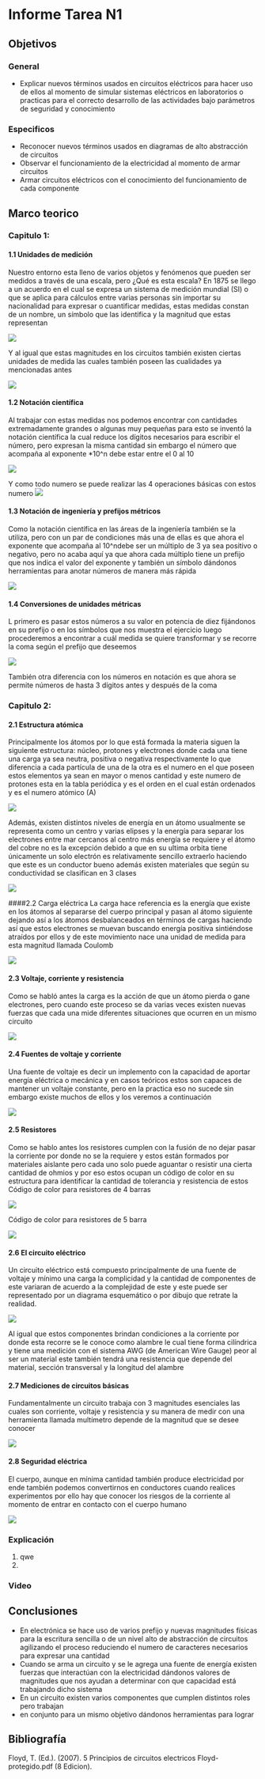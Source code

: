 # Informe Tarea N1
## Objetivos
### General
- Explicar nuevos términos usados en circuitos eléctricos para hacer uso de ellos al 
momento de simular sistemas eléctricos en laboratorios o practicas para el correcto 
desarrollo de las actividades bajo parámetros de seguridad y conocimiento
### Especificos
- Reconocer nuevos términos usados en diagramas de alto abstracción de circuitos
- Observar el funcionamiento de la electricidad al momento de armar circuitos
- Armar circuitos eléctricos con el conocimiento del funcionamiento de cada componente
## Marco teorico
### Capitulo 1:
#### 1.1 Unidades de medición
Nuestro entorno esta lleno de varios objetos y fenómenos que pueden ser medidos a través de 
una escala, pero ¿Qué es esta escala? En 1875 se llego a un acuerdo en el cual se expresa un 
sistema de medición mundial (SI) o que se aplica para cálculos entre varias personas sin 
importar su nacionalidad para expresar o cuantificar medidas, estas medidas constan de un 
nombre, un símbolo que las identifica y la magnitud que estas representan

![](https://github.com/Tom-Vily/Imagenes/blob/main/imagenes%20circuitos/1.1-1.PNG)

Y al igual que estas magnitudes en los circuitos también existen ciertas unidades de medida las 
cuales también poseen las cualidades ya mencionadas antes

![](https://github.com/Tom-Vily/Imagenes/blob/main/imagenes%20circuitos/1.1-2.PNG)
#### 1.2 Notación científica
Al trabajar con estas medidas nos podemos encontrar con cantidades extremadamente grandes o 
algunas muy pequeñas para esto se inventó la notación científica la cual reduce los dígitos 
necesarios para escribir el número, pero expresan la misma cantidad sin embargo el número que 
acompaña al exponente *10^n debe estar entre el 0 al 10

![](https://github.com/Tom-Vily/Imagenes/blob/main/imagenes%20circuitos/1.2-1.PNG)

Y como todo numero se puede realizar las 4 operaciones básicas con estos numero
![](https://github.com/Tom-Vily/Imagenes/blob/main/imagenes%20circuitos/1.2-2.PNG)

#### 1.3 Notación de ingeniería y prefijos métricos
Como la notación científica en las áreas de la ingeniería también se la utiliza, pero con un par de 
condiciones más una de ellas es que ahora el exponente que acompaña al 10^ndebe ser un 
múltiplo de 3 ya sea positivo o negativo, pero no acaba aquí ya que ahora cada múltiplo tiene un 
prefijo que nos indica el valor del exponente y también un símbolo dándonos herramientas para 
anotar números de manera más rápida

![](https://github.com/Tom-Vily/Imagenes/blob/main/imagenes%20circuitos/1.3.PNG)

#### 1.4 Conversiones de unidades métricas
L primero es pasar estos números a su valor en potencia de diez fijándonos en su prefijo o en 
los símbolos que nos muestra el ejercicio luego procederemos a encontrar a cuál medida se 
quiere transformar y se recorre la coma según el prefijo que deseemos

![](https://github.com/Tom-Vily/Imagenes/blob/main/imagenes%20circuitos/1.4.PNG)

También otra diferencia con los números en notación es que ahora se permite números de hasta
3 dígitos antes y después de la coma

### Capitulo 2:
#### 2.1 Estructura atómica
Principalmente los átomos por lo que está formada la materia siguen la siguiente estructura: 
núcleo, protones y electrones donde cada una tiene una carga ya sea neutra, positiva o negativa 
respectivamente lo que diferencia a cada partícula de una de la otra es el numero en el que 
poseen estos elementos ya sean en mayor o menos cantidad y este numero de protones esta en la 
tabla periódica y es el orden en el cual están ordenados y es el numero atómico (A)

![](https://github.com/Tom-Vily/Imagenes/blob/main/imagenes%20circuitos/2.1-1.PNG)

Además, existen distintos niveles de energía en un átomo usualmente se representa como un 
centro y varias elipses y la energía para separar los electrones entre mar cercanos al centro más 
energía se requiere y el átomo del cobre no es la excepción debido a que en su ultima orbita 
tiene únicamente un solo electrón es relativamente sencillo extraerlo haciendo que este es un 
conductor bueno además existen materiales que según su conductividad se clasifican en 3 clases

![](https://github.com/Tom-Vily/Imagenes/blob/main/imagenes%20circuitos/2.1-2.PNG)

####2.2 Carga eléctrica
La carga hace referencia es la energía que existe en los átomos al separarse del cuerpo principal 
y pasan al átomo siguiente dejando así a los átomos desbalanceados en términos de cargas 
haciendo así que estos electrones se muevan buscando energía positiva sintiéndose atraídos por 
ellos y de este movimiento nace una unidad de medida para esta magnitud llamada Coulomb

![](https://github.com/Tom-Vily/Imagenes/blob/main/imagenes%20circuitos/2.2.PNG)

#### 2.3 Voltaje, corriente y resistencia
Como se habló antes la carga es la acción de que un átomo pierda o gane electrones, pero 
cuando este proceso se da varias veces existen nuevas fuerzas que cada una mide diferentes 
situaciones que ocurren en un mismo circuito

![](https://github.com/Tom-Vily/Imagenes/blob/main/imagenes%20circuitos/2.3.PNG)

#### 2.4 Fuentes de voltaje y corriente
 Una fuente de voltaje es decir un implemento con la capacidad de aportar energía eléctrica o 
 mecánica y en casos teóricos estos son capaces de mantener un voltaje constante, pero en la 
 practica eso no sucede sin embargo existe muchos de ellos y los veremos a continuación 
 
 ![](https://github.com/Tom-Vily/Imagenes/blob/main/imagenes%20circuitos/2.4.PNG)
 
 #### 2.5 Resistores
Como se hablo antes los resistores cumplen con la fusión de no dejar pasar la corriente por 
donde no se la requiere y estos están formados por materiales aislante pero cada uno solo puede 
aguantar o resistir una cierta cantidad de ohmios y por eso estos ocupan un código de color en 
su estructura para identificar la cantidad de tolerancia y resistencia de estos
Código de color para resistores de 4 barras

![](https://github.com/Tom-Vily/Imagenes/blob/main/imagenes%20circuitos/2.5-1.PNG)
 
Código de color para resistores de 5 barra

![](https://github.com/Tom-Vily/Imagenes/blob/main/imagenes%20circuitos/2.5-2.PNG)

#### 2.6 El circuito eléctrico
Un circuito eléctrico está compuesto principalmente de una fuente de voltaje y mínimo una 
carga la complicidad y la cantidad de componentes de este variaran de acuerdo a la complejidad 
de este y este puede ser representado por un diagrama esquemático o por dibujo que retrate la 
realidad.

![](https://github.com/Tom-Vily/Imagenes/blob/main/imagenes%20circuitos/2.6.PNG)

Al igual que estos componentes brindan condiciones a la corriente por donde esta recorre se le 
conoce como alambre le cual tiene forma cilíndrica y tiene una medición con el sistema AWG 
(de American Wire Gauge) peor al ser un material este también tendrá una resistencia que 
depende del material, sección transversal y la longitud del alambre

#### 2.7 Mediciones de circuitos básicas
Fundamentalmente un circuito trabaja con 3 magnitudes esenciales las cuales son corriente, 
voltaje y resistencia y su manera de medir con una herramienta llamada multímetro depende de 
la magnitud que se desee conocer

![](https://github.com/Tom-Vily/Imagenes/blob/main/imagenes%20circuitos/2.7%7D.PNG)

#### 2.8 Seguridad eléctrica
El cuerpo, aunque en mínima cantidad también produce electricidad por ende también podemos 
convertirnos en conductores cuando realices experimentos por ello hay que conocer los riesgos 
de la corriente al momento de entrar en contacto con el cuerpo humano

![](https://github.com/Tom-Vily/Imagenes/blob/main/imagenes%20circuitos/2.8.PNG)

### Explicación
1) qwe
2) 

### Video

## Conclusiones
- En electrónica se hace uso de varios prefijo y nuevas magnitudes físicas para la 
escritura sencilla o de un nivel alto de abstracción de circuitos agilizando el proceso 
reduciendo el numero de caracteres necesarios para expresar una cantidad
-	Cuando se arma un circuito y se le agrega una fuente de energía existen fuerzas que 
interactúan con la electricidad dándonos valores de magnitudes que nos ayudan a 
determinar con que capacidad está trabajando dicho sistema
-	En un circuito existen varios componentes que cumplen distintos roles pero trabajan 
-	en conjunto para un mismo objetivo dándonos herramientas para lograr 
## Bibliografía
Floyd, T. (Ed.). (2007). 5 Principios de circuitos electricos Floyd-protegido.pdf (8 Edicion).

